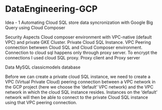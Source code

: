 # DataEngineering-GCP

Idea - 1
Automating Cloud SQL store data syncronization with Google Big Query using Cloud Composer


Security Aspects
  Cloud composer environment with VPC-native (default VPC) and private GKE Cluster. 
  Private Cloud SQL Instance.
  VPC Peering connection betwwen Cloud SQL and Cloud Composer environment. 
  Connection to cloud sql happens only through proxy server.
  To encrypt the connections I used cloud SQL proxy. Proxy client and Proxy server

Data
MySQL classicmodels database






Before we can create a private cloud SQL instance, we need to create a VPC (Virtual Private Cloud) peering connection between a VPC network in the GCP project (here we choose the ‘default’ VPC network) and the VPC network in which the cloud SQL instance resides. Instances on the ‘default’ network will then be able to connect to the private Cloud SQL instance using that VPC peering connection. 
